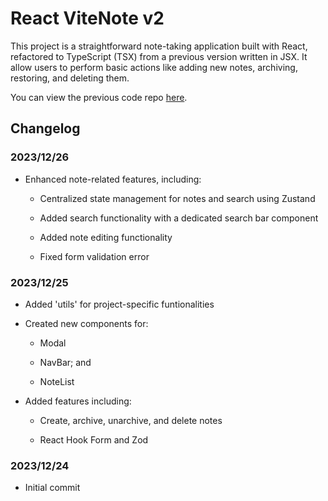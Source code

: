 # React ViteNote v2

This project is a straightforward note-taking application built with React, refactored to TypeScript (TSX) from a previous version written in JSX. It allow users to perform basic actions like adding new notes, archiving, restoring, and deleting them.

You can view the previous code repo [here](https://github.com/sepagian/react-vitenote-project).

## Changelog

### 2023/12/26

- Enhanced note-related features, including:

  - Centralized state management for notes and search using Zustand

  - Added search functionality with a dedicated search bar component

  - Added note editing functionality

  - Fixed form validation error

### 2023/12/25

- Added 'utils' for project-specific funtionalities

- Created new components for:

  - Modal

  - NavBar; and

  - NoteList

- Added features including:

  - Create, archive, unarchive, and delete notes

  - React Hook Form and Zod

### 2023/12/24

- Initial commit
